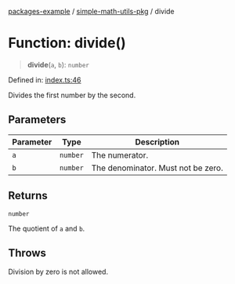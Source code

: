 [packages-example](../../packages.md) / [simple-math-utils-pkg](../README.md) / divide

# Function: divide()

> **divide**(`a`, `b`): `number`

Defined in: [index.ts:46](https://github.com/typedoc2md/typedoc-plugin-markdown-examples/blob/main/examples/packages/packages/simple-math-utils/index.ts#L46)

Divides the first number by the second.

## Parameters

| Parameter | Type | Description |
| ------ | ------ | ------ |
| `a` | `number` | The numerator. |
| `b` | `number` | The denominator. Must not be zero. |

## Returns

`number`

The quotient of `a` and `b`.

## Throws

Division by zero is not allowed.

